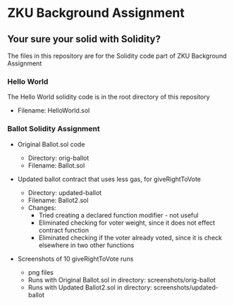 # ZKU Background Assignment

## Your sure your solid with Solidity?

The files in this repository are for the Solidity code part of ZKU Background Assignment

### Hello World

The Hello World solidity code is in the root directory of this repository

* Filename: HelloWorld.sol

### Ballot Solidity Assignment

* Original Ballot.sol code
  * Directory: orig-ballot
  * Filename: Ballot.sol

* Updated ballot contract that uses less gas, for giveRightToVote
  * Directory: updated-ballot
  * Filename: Ballot2.sol
  * Changes:
    * Tried creating a declared function modifier - not useful
	* Eliminated checking for voter weight, since it does not effect contract function
	* Eliminated checking if the voter already voted, since it is check elsewhere in two other functions

* Screenshots of 10 giveRightToVote runs
  * png files
  * Runs with Original Ballot.sol in directory: screenshots/orig-ballot
  * Runs with Updated Ballot2.sol in directory: screenshots/updated-ballot

